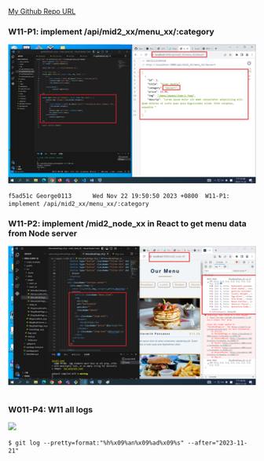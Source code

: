 [My Github Repo URL](https://github.com/George0113/1121-wp1-demo-211410542.git)

### W11-P1: implement /api/mid2_xx/menu_xx/:category

![](w11-p1.png)

```
f5ad51c George0113      Wed Nov 22 19:50:50 2023 +0800  W11-P1: implement /api/mid2_xx/menu_xx/:category
```

### W11-P2: implement /mid2_node_xx in React to get menu data from Node server

![](w11-p2.png)

```

```

### W011-P4: W11 all logs

![](w11-p4.png)

```
$ git log --pretty=format:"%h%x09%an%x09%ad%x09%s" --after="2023-11-21"


```
